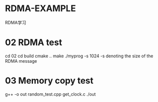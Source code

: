 # RDMA-EXAMPLE
RDMA学习
# 02 RDMA test
cd 02
cd build
cmake ..
make 
./myprog -s 1024
-s denoting the size of the RDMA message
# 03 Memory copy test
g++ -o out random_test.cpp get_clock.c
./out
